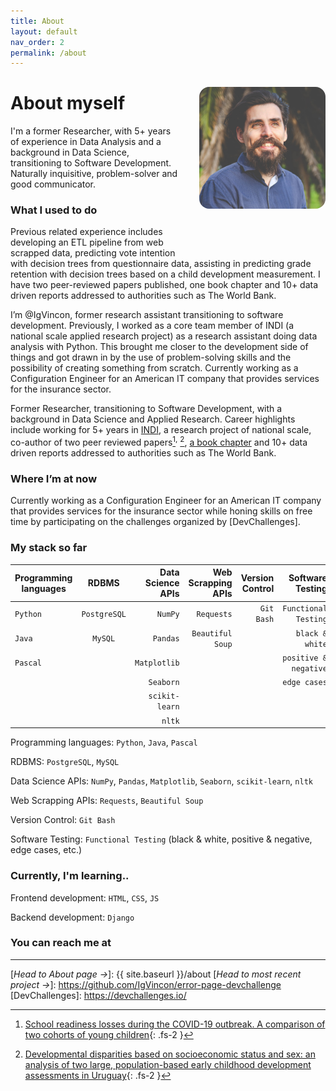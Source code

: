 ```yaml
---
title: About
layout: default
nav_order: 2
permalink: /about
---
```

<img src="/images/githubpic.jpg"
     alt="headshot of Juan Ignacio Rodríguez-Vinçon"
     style="border-radius:1rem;
            display:inline-block;
            float:right;
            margin:1rem 0rem 4rem 2rem;
            width:40%;
            " >
            
# About myself
I'm a former Researcher, with 5+ years of experience in Data Analysis and a background in Data Science, transitioning to Software Development. Naturally inquisitive, problem-solver and good communicator. 

### What I used to do
Previous related experience includes developing an ETL pipeline from web scrapped data, predicting vote intention with decision trees from questionnaire data, assisting in predicting grade retention with decision trees based on a child development measurement. I have two peer-reviewed papers published, one book chapter and 10+ data driven reports addressed to authorities such as The World Bank.

I’m @IgVincon, former research assistant transitioning to software development. Previously, I worked as a core team member of INDI (a national scale applied research project) as a research assistant doing data analysis with Python. This brought me closer to the development side of things and got drawn in by the use of problem-solving skills and the possibility of creating something from scratch. Currently working as a Configuration Engineer for an American IT company that provides services for the insurance sector.

Former Researcher, transitioning to Software Development, with a background in Data Science and Applied Research. Career highlights include working for 5+ years in [INDI], a research project of national scale, co-author of two peer reviewed papers[^1]<sup>,</sup> [^2], [a book chapter] and 10+ data driven reports addressed to authorities such as The World Bank. 

### Where I’m at now 
Currently working as a Configuration Engineer for an American IT company that provides services for the insurance sector while honing skills on free time by participating on the challenges organized by [DevChallenges]. 

### My stack so far
| Programming languages  | RDBMS         | Data Science APIs  | Web Scrapping APIs   | Version Control  | Software Testing     |
| ---------------------- |:-------------:| ------------------:| --------------------:| ----------------:| --------------------:| 
| `Python`               | `PostgreSQL`  | `NumPy`            | `Requests`           | `Git Bash`       | `Functional Testing` |
| `Java`                 | `MySQL`       | `Pandas`           | `Beautiful Soup`     |                  | `black & white`      |
| `Pascal`               |               | `Matplotlib`       |                      |                  | `positive & negative`|
|                        |               | `Seaborn`          |                      |                  | `edge cases`         |
|                        |               | `scikit-learn`     |                      |                  |                      |
|                        |               | `nltk`             |                      |                  |                      |

Programming languages: `Python`, `Java`, `Pascal`

RDBMS: `PostgreSQL`, `MySQL`

Data Science APIs: `NumPy`, `Pandas`, `Matplotlib`, `Seaborn`, `scikit-learn`, `nltk`

Web Scrapping APIs: `Requests`, `Beautiful Soup`

Version Control: `Git Bash`

Software Testing: `Functional Testing` (black & white, positive & negative, edge cases, etc.)

### Currently, I'm learning..
Frontend development: `HTML`, `CSS`, `JS`
    
Backend development: `Django`

### You can reach me at



----
[^1]: [School readiness losses during the COVID-19 outbreak. A comparison of two cohorts of young children](https://srcd.onlinelibrary.wiley.com/doi/10.1111/cdev.13738){: .fs-2 }
[^2]: [Developmental disparities based on socioeconomic status and sex: an analysis of two large, population-based early childhood development assessments in Uruguay](https://www.tandfonline.com/doi/abs/10.1080/03004430.2021.1946528){: .fs-2 }

[INDI]: https://www.ineed.edu.uy/socioemocional/experiencias/inventario-de-desarrollo-infantil-indi.html
[a book chapter]: https://psyarxiv.com/xg2hj/
[*Head to About page →*]: {{ site.baseurl }}/about
[*Head to most recent project →*]: https://github.com/IgVincon/error-page-devchallenge
[DevChallenges]: https://devchallenges.io/
